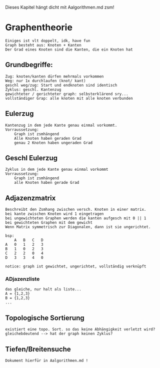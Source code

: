 Dieses Kapitel hängt dicht mit Aalgorithmen.md zsm!

# Graphentheorie
    Einiges ist vlt doppelt, idk, have fun
    Graph besteht aus: Knoten + Kanten
    Der Grad eines Knoten sind die Kanten, die ein Knoten hat

## Grundbegriffe:
    Zug: knoten/kanten dürfen mehrmals vorkommen
    Weg: nur 1x durchlaufen (knot/ kant)
    geschl weg/zug: Start und endknoten sind identisch
    Zyklus: geschl. Kantenzug
    gewichteter / gerichteter graph: selbsterklärend sry...
    vollständiger Grap: alle knoten mit alle knoten verbunden

## Eulerzug
    Kantenzug in dem jede Kante genau einmal vorkommt. 
    Vorraussetzung: 
        Graph ist zsmhängend
        Alle Knoten haben geraden Grad
        genau 2 Knoten haben ungeraden Grad

## Geschl Eulerzug
    Zyklus in dem jede Kante genau einmal vorkommt
    Vorraussetzung:
        Graph ist zsmhängend
        alle Knoten haben gerade Grad

## Adjazenzmatrix
    Beschreibt den Zsmhang zwischen versch. Knoten in einer matrix.
    bei kante zwischen Knoten wird 1 eingetragen
    bei ungewichteten Graphen werden die kanten aufgesch mit 0 || 1
    bei gewichteten Graphen mit dem gewicht
    Wenn Matrix symmetrisch zur Diagonalen, dann ist sie ungerichtet.

    bsp:
        A   B   C   D
    A   0   1   2   3
    B   1   0   2   3
    C   2   2   0   4
    D   3   3   4   0

    notice: graph ist gewichtet, ungerichtet, vollständig verknüpft

### ADjazenzliste
    das gleiche, nur halt als liste...
    A = {1,2,3}
    B = {1,2,3}
    ...

## Topologische Sortierung
    existiert eine topo. Sort. so das keine Abhängigkeit verletzt wird?
    gleichebdeutend --> hat der graph keinen Zyklus? 

## Tiefen/Breitensuche
    Dokument hierfür in Aalgorithmen.md !